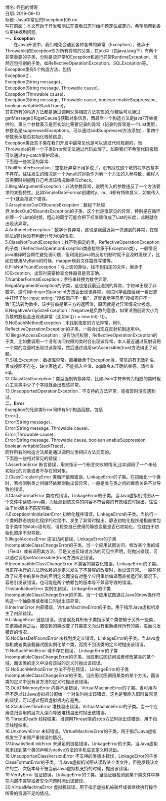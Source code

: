 ﻿博名: 乔巴的博客   
日期: 2019-09-10  
标题: Java中常见的Exception和Error    
写在前面：本文有助于开发和测试在查看日志时给问题定位或定向，希望能帮到各位更快找到问题。  
**一、Exception**     
&emsp;&emsp;在Java开发中，我们难免会遇到各种各样的异常（Exception），继承于Throwable的Exception作为所有异常的父类，在jdk中（包java.lang下）有两个非常重要的子类，分别是流异常IOException和运行异常RuntimeException，当然还包括别的子类，如ReflectiveOperationException、SQLException等。   
    Exception类有5个构造方法，包括  
Exception() 、  
Exception(String message)、  
Exception(String message, Throwable cause)、  
Exception(Throwable cause)、  
Exception(String message, Throwable cause, boolean enableSuppression, boolean writableStackTrace)，  
其实所有的构造方法都是通过调用父类相应方法实现的,创建后可以通过getMessage()和getCause()获取对象信息，而最后一个构造方法是java7开始提供的，第三个参数表示是否初始化需要记录的异常（记录的异常是一个List类型，参数名是suppressedExceptions，可以通过addSuppressed方法添加），第四个参数表示是否初始化栈帧信息。  
    Exception类及其子类在我们开发中最常见也是可以通过代码规避的，而Throwable的另一个子类Error就无法通过代码处理了。如果我们不希望代码报错可以通过try-catch保护起来。  
下面是一些常见的异常:  
1.NullPointerException：空指针异常不用多说了，没有踩过这个坑的程序员基本不存在。往往发生的情况是一个为null的对象作为另一个方法的入参导致，编程人员需要时刻提醒自己考虑该情况做相应check。  
2.IllegalArgumentException：非法参数异常，说明传入的参数违反了一个方法要求的某些特性。比如SimpleDateFormat创建时y、m、d都有特殊意义，如果传入一个r就会报这个错误。  
3.ArrayIndexOutOfBoundsException：数组下标越界,IndexOutOfBoundsException的子类，这个也是很常见的异常，特别是在循环处理一个List的时候，粗心的同学可能会把下标值赋值成了List的长度，此时就会出现该异常。  
4.ArithmeticException：数学计算异常，这也是我最近第一次遇到的异常，在做除法的时候没有判断分母为0的情况。  
5.ClassNotFoundException：找不到指定的类，ReflectiveOperationException的子类（ReflectiveOperationException类直接继承于Exception类），一般情况java编译时会帮忙避免该问题，但利用到java的反射机制时就不会及时发现了，比如在使用MyBatis的时候，mapper映射文件路径写错等。  
6.FileNotFoundException：与上面的类似，找不到指定的文件，继承于IOException，出现时需要检查文件路径是否正确。  
7.NumberFormatException：字符串转换为数字异常，IllegalArgumentException的子类，这也是我最近遇到的异常，字符串出现了非数字，这时用Integer的parseInt方法会出现该异常，测试同学截图给我一看日志中打印了for input string: "授权商户不一致"，这就表示字符串"授权商户不一致"无法转为数字，该字符串是第三方的返回值，原因就是对异常情况欠考虑。  
8.NegativeArraySizeException：Negative是负数的意思，如果试图创建大小为负数的数组会出现该异常（比如int[] i = new int[-1]）。  
9.NoSuchMethodException：未找到指定的方法异常，同5，ReflectiveOperationException的子类，一般会出现在反射机制运用中。  
10.IllegalAccessException：没有访问权限，ReflectiveOperationException的子类，比如要调用一个没有访问权限的类时会出现该异常，本人最近通过反射调用一个类的变量时出现过该异常，然后通过调用setAccessible(true)方法纠正了问题。  
11.SQLException：数据库异常，直接继承于Exception类，常见的有无效列名、表或视图不存在、缺少表达式、不能插入空值、sql命令未正确结束等。请检查sql。  
12.ClassCastException：类型强制转换异常，比如Json字符串转为相应的类时粗心工具类中少了个字段就会出现该异常。  
13.UnsupportedOperationException：不支持的方法异常，笔者暂时没有遇到过。      
**二、Error**   
    Exception的兄弟类Error同样有5个构造函数，包括  
Error()、  
Error(String message)、  
Error(String message, Throwable cause)、  
Error(Throwable cause)、  
Error(String message, Throwable cause, boolean enableSuppression, boolean writableStackTrace)，  
同样所有的构造方法都是通过调用父类相应方法实现的。  
下面是一些相对常见的错误：   
1.AssertionError 断言错误，用来指示一个断言失败的情况,比如调用了一个未经初始化的对象或者不存在的对象。   
2.ClassCircularityError 类循环依赖错误，LinkageError的子类。在初始化一个类时，若检测到类之间循环依赖则抛出该异常，一般是类与类之间的继承关系不对导致的错误。   
3.ClassFormatError 类格式错误，LinkageError的子类。当Java虚拟机试图从一个文件中读取Java类，而检测到该文件的内容不符合类的有效格式时抛出，往往由于jdk版本不匹配导致。   
4.ExceptionInInitializerError 初始化程序错误，LinkageError的子类。当执行一个类的静态初始化程序的过程中，发生了异常时抛出。静态初始化程序是指直接包含于类中的static语句段，请检查自己使用的静态变量是否已初始化，往往由于初始化顺序不对导致。    
5.IllegalAccessError 违法访问错误，LinkageError的子类IncompatibleClassChangeError的子类。当一个应用试图访问、修改某个类的域（Field）或者调用其方法，但是又违反域或方法的可见性声明，则抛出错误，可以通过调用setAccessible(true)方法纠正错误。  
6.IncompatibleClassChangeError 不兼容的类变化错误，LinkageError的子类。当正在执行的方法所依赖的类定义发生了不兼容的改变时，抛出该异常。一般在修改了应用中的某些类的声明定义而没有对整个应用重新编译而直接运行的情况下，容易引发该错误，也可能是两个依赖包的版本号不兼容导致的错误。   
7.InstantiationError 实例化错误， LinkageError的子类IncompatibleClassChangeError的子类。当一个应用试图通过Java的new操作符构造一个抽象类或者接口时抛出该异常。   
8.InternalError 内部错误，VirtualMachineError的子类。用于指示Java虚拟机发生了内部错误。   
9.LinkageError 链接错误。该错误及其所有子类指示某个类依赖于另外一些类，在该类编译之后，被依赖的类改变了其类定义而没有重新编译所有的类，进而引发错误的情况。  
10.NoClassDefFoundError 未找到类定义错误，LinkageError的子类。当Java虚拟机或者类装载器试图实例化某个类，而找不到该类的定义时抛出该错误。  
11.NoSuchFieldError 域不存在错误， LinkageError的子类IncompatibleClassChangeError的子类。当应用试图访问或者修改某类的某个域，而该类的定义中没有该域的定义时抛出该错误。  
 12.NoSuchMethodError 方法不存在错误， LinkageError的子类IncompatibleClassChangeError的子类。当应用试图调用某类的某个方法，而该类的定义中没有该方法的定义时抛出该错误。  
13.OutOfMemoryError 内存不足错误，VirtualMachineError的子类。当可用内存不足以让Java虚拟机分配给一个对象时抛出该错误，这也是我刚入职时最常见的错误，可以通过配置虚拟机内存避免。  
14.StackOverflowError 堆栈溢出错误，VirtualMachineError的子类。当一个应用递归调用的层次太深而导致堆栈溢出时抛出该错误。   
15.ThreadDeath 线程结束。当调用Thread类的stop方法时抛出该错误，用于指示线程结束。   
16.UnknownError 未知错误，VirtualMachineError的子类。用于指示Java虚拟机发生了未知严重错误的情况。   
17.UnsatisfiedLinkError 未满足的链接错误，LinkageError的子类。当Java虚拟机未找到某个类的声明为native方法的本机语言定义时抛出。  
18.UnsupportedClassVersionError 不支持的类版本错误，LinkageError的子类ClassFormatError的子类。当Java虚拟机试图从读取某个类文件，但是发现该文件的主、次版本号不被当前Java虚拟机支持的时候，抛出该错误。  
19.VerifyError 验证错误，LinkageError的子类。当验证器检测到某个类文件中存在内部不兼容或者安全问题时抛出该错误。  
20.VirtualMachineError 虚拟机错误。用于指示虚拟机被破坏或者继续执行操作所需的资源不足的情况。  

